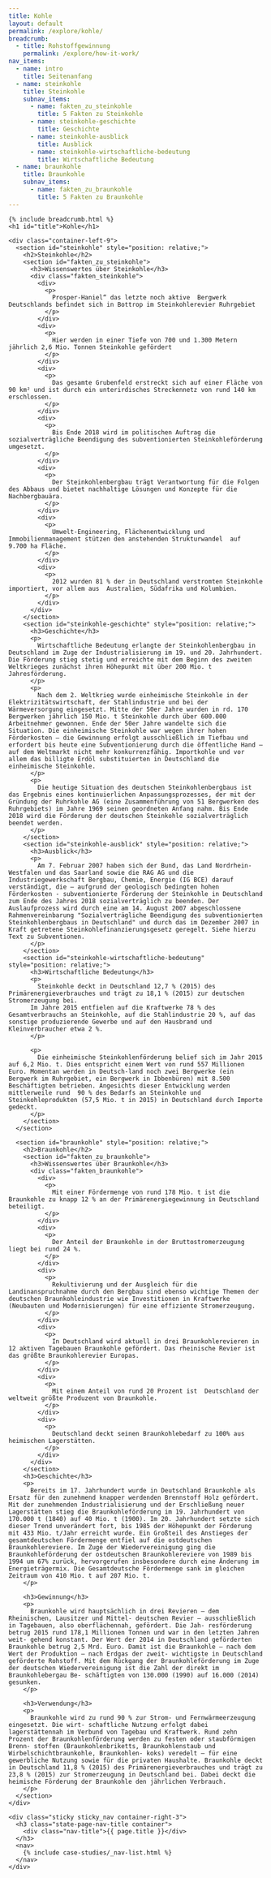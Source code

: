 ```yaml
---
title: Kohle
layout: default
permalink: /explore/kohle/
breadcrumb:
  - title: Rohstoffgewinnung
    permalink: /explore/how-it-work/
nav_items:
  - name: intro
    title: Seitenanfang
  - name: steinkohle
    title: Steinkohle
    subnav_items:
      - name: fakten_zu_steinkohle
        title: 5 Fakten zu Steinkohle
      - name: steinkohle-geschichte
        title: Geschichte
      - name: steinkohle-ausblick
        title: Ausblick
      - name: steinkohle-wirtschaftliche-bedeutung
        title: Wirtschaftliche Bedeutung
  - name: braunkohle
    title: Braunkohle
    subnav_items:
      - name: fakten_zu_braunkohle
        title: 5 Fakten zu Braunkohle
---
```

<link rel="stylesheet" type="text/css" href="{{ site.baseurl_root }}/css/slick-theme.css"/>
<link rel="stylesheet" type="text/css" href="//cdn.jsdelivr.net/jquery.slick/1.6.0/slick.css"/>

<main class="container-page-wrapper layout-state-pages">
  <section class="container" style="position: relative;">

    {% include breadcrumb.html %}
    <h1 id="title">Kohle</h1>

    <div class="container-left-9">
      <section id="steinkohle" style="position: relative;">
        <h2>Steinkohle</h2>
        <section id="fakten_zu_steinkohle">
          <h3>Wissenswertes über Steinkohle</h3>
          <div class="fakten_steinkohle">
            <div>
              <p>
                Prosper-Haniel“ das letzte noch aktive  Bergwerk Deutschlands befindet sich in Bottrop im Steinkohlerevier Ruhrgebiet
              </p>  
            </div>
            <div>
              <p>
                Hier werden in einer Tiefe von 700 und 1.300 Metern jährlich 2,6 Mio. Tonnen Steinkohle gefördert
              </p>  
            </div>
            <div>
              <p>
                Das gesamte Grubenfeld erstreckt sich auf einer Fläche von 90 km² und ist durch ein unterirdisches Streckennetz von rund 140 km erschlossen.
              </p>  
            </div>
            <div>
              <p>
                Bis Ende 2018 wird im politischen Auftrag die sozialverträgliche Beendigung des subventionierten Steinkohleförderung umgesetzt.
              </p>  
            </div>
            <div>
              <p>
                Der Steinkohlenbergbau trägt Verantwortung für die Folgen des Abbaus und bietet nachhaltige Lösungen und Konzepte für die Nachbergbauära.
              </p>  
            </div>
            <div>
              <p>
                Umwelt-Engineering, Flächenentwicklung und Immobilienmanagement stützen den anstehenden Strukturwandel  auf 9.700 ha Fläche.
              </p>  
            </div>
            <div>
              <p>
                2012 wurden 81 % der in Deutschland verstromten Steinkohle importiert, vor allem aus  Australien, Südafrika und Kolumbien.
              </p>  
            </div>
          </div>
        </section>
        <section id="steinkohle-geschichte" style="position: relative;">
          <h3>Geschichte</h3>
          <p>
            Wirtschaftliche Bedeutung erlangte der Steinkohlenbergbau in Deutschland im Zuge der Industrialisierung im 19. und 20. Jahrhundert. Die Förderung stieg stetig und erreichte mit dem Beginn des zweiten Weltkrieges zunächst ihren Höhepunkt mit über 200 Mio. t Jahresförderung.
          </p>
          <p>
            Nach dem 2. Weltkrieg wurde einheimische Steinkohle in der Elektrizitätswirtschaft, der Stahlindustrie und bei der Wärmeversorgung eingesetzt. Mitte der 50er Jahre wurden in rd. 170 Bergwerken jährlich 150 Mio. t Steinkohle durch über 600.000 Arbeitnehmer gewonnen. Ende der 50er Jahre wandelte sich die Situation. Die einheimische Steinkohle war wegen ihrer hohen Förderkosten – die Gewinnung erfolgt ausschließlich im Tiefbau und erfordert bis heute eine Subventionierung durch die öffentliche Hand – auf dem Weltmarkt nicht mehr konkurrenzfähig. Importkohle und vor allem das billigte Erdöl substituierten in Deutschland die einheimische Steinkohle.
          </p>
          <p>
            Die heutige Situation des deutschen Steinkohlenbergbaus ist das Ergebnis eines kontinuierlichen Anpassungsprozesses, der mit der Gründung der Ruhrkohle AG (eine Zusammenführung von 51 Bergwerken des Ruhrgebiets) im Jahre 1969 seinen geordneten Anfang nahm. Bis Ende 2018 wird die Förderung der deutschen Steinkohle sozialverträglich beendet werden.
          </p>
        </section>
        <section id="steinkohle-ausblick" style="position: relative;">
          <h3>Ausblick</h3>
          <p>
            Am 7. Februar 2007 haben sich der Bund, das Land Nordrhein-Westfalen und das Saarland sowie die RAG AG und die Industriegewerkschaft Bergbau, Chemie, Energie (IG BCE) darauf verständigt, die – aufgrund der geologisch bedingten hohen Förderkosten - subventionierte Förderung der Steinkohle in Deutschland zum Ende des Jahres 2018 sozialverträglich zu beenden. Der Auslaufprozess wird durch eine am 14. August 2007 abgeschlossene Rahmenvereinbarung "Sozialverträgliche Beendigung des subventionierten Steinkohlenbergbaus in Deutschland" und durch das im Dezember 2007 in Kraft getretene Steinkohlefinanzierungsgesetz geregelt. Siehe hierzu Text zu Subventionen.
          </p>
        </section>
        <section id="steinkohle-wirtschaftliche-bedeutung" style="position: relative;">
          <h3>Wirtschaftliche Bedeutung</h3>
          <p>
            Steinkohle deckt in Deutschland 12,7 % (2015) des Primärenergieverbrauches und trägt zu 18,1 % (2015) zur deutschen Stromerzeugung bei.
          Im Jahre 2015 entfielen auf die Kraftwerke 78 % des Gesamtverbrauchs an Steinkohle, auf die Stahlindustrie 20 %, auf das sonstige produzierende Gewerbe und auf den Hausbrand und Kleinverbraucher etwa 2 %.
          </p>

          <p>
            Die einheimische Steinkohlenförderung belief sich im Jahr 2015 auf 6,2 Mio. t. Dies entspricht einem Wert von rund 557 Millionen Euro. Momentan werden in Deutsch-land noch zwei Bergwerke (ein Bergwerk im Ruhrgebiet, ein Bergwerk in Ibbenbüren) mit 8.500 Beschäftigten betrieben. Angesichts dieser Entwicklung werden mittlerweile rund  90 % des Bedarfs an Steinkohle und Steinkohleprodukten (57,5 Mio. t in 2015) in Deutschland durch Importe gedeckt.
          </p>
        </section>
      </section>

      <section id="braunkohle" style="position: relative;">
        <h2>Braunkohle</h2>
        <section id="fakten_zu_braunkohle">
          <h3>Wissenswertes über Braunkohle</h3>
          <div class="fakten_braunkohle">
            <div>
              <p>
                Mit einer Fördermenge von rund 178 Mio. t ist die Braunkohle zu knapp 12 % an der Primärenergiegewinnung in Deutschland beteiligt.
              </p>  
            </div>
            <div>
              <p>
                Der Anteil der Braunkohle in der Bruttostromerzeugung liegt bei rund 24 %.
              </p>  
            </div>
            <div>
              <p>
                Rekultivierung und der Ausgleich für die Landinanspruchnahme durch den Bergbau sind ebenso wichtige Themen der deutschen Braunkohleindustrie wie Investitionen in Kraftwerke (Neubauten und Modernisierungen) für eine effiziente Stromerzeugung.
              </p>  
            </div>
            <div>
              <p>
                In Deutschland wird aktuell in drei Braunkohlerevieren in 12 aktiven Tagebauen Braunkohle gefördert. Das rheinische Revier ist das größte Braunkohlerevier Europas.
              </p>  
            </div>
            <div>
              <p>
                Mit einem Anteil von rund 20 Prozent ist  Deutschland der weltweit größte Produzent von Braunkohle.
              </p>  
            </div>
            <div>
              <p>
                Deutschland deckt seinen Braunkohlebedarf zu 100% aus heimischen Lagerstätten.
              </p>  
            </div>
          </div>
        </section>
        <h3>Geschichte</h3>
        <p>
          Bereits im 17. Jahrhundert wurde in Deutschland Braunkohle als Ersatz für den zunehmend knapper werdenden Brennstoff Holz gefördert. Mit der zunehmenden Industrialisierung und der Erschließung neuer Lagerstätten stieg die Braunkohleförderung im 19. Jahrhundert von 170.000 t (1840) auf 40 Mio. t (1900). Im 20. Jahrhundert setzte sich dieser Trend unverändert fort, bis 1985 der Höhepunkt der Förderung mit 433 Mio. t/Jahr erreicht wurde. Ein Großteil des Anstieges der gesamtdeutschen Fördermenge entfiel auf die ostdeutschen Braunkohlereviere. Im Zuge der Wiedervereinigung ging die Braunkohleförderung der ostdeutschen Braunkohlereviere von 1989 bis 1994 um 67% zurück, hervorgerufen insbesondere durch eine Änderung im Energieträgermix. Die Gesamtdeutsche Fördermenge sank im gleichen Zeitraum von 410 Mio. t auf 207 Mio. t.
        </p>

        <h3>Gewinnung</h3>
        <p>
          Braunkohle wird hauptsächlich in drei Revieren – dem Rheinischen, Lausitzer und Mittel- deutschen Revier – ausschließlich in Tagebauen, also oberflächennah, gefördert. Die Jah- resförderung betrug 2015 rund 178,1 Millionen Tonnen und war in den letzten Jahren weit- gehend konstant. Der Wert der 2014 in Deutschland geförderten Braunkohle betrug 2,5 Mrd. Euro. Damit ist die Braunkohle – nach dem Wert der Produktion – nach Erdgas der zweit- wichtigste in Deutschland geförderte Rohstoff. Mit dem Rückgang der Braunkohleförderung im Zuge der deutschen Wiedervereinigung ist die Zahl der direkt im Braunkohlebergau Be- schäftigten von 130.000 (1990) auf 16.000 (2014) gesunken.
        </p>

        <h3>Verwendung</h3>
        <p>
          Braunkohle wird zu rund 90 % zur Strom- und Fernwärmeerzeugung eingesetzt. Die wirt- schaftliche Nutzung erfolgt dabei lagerstättennah im Verbund von Tagebau und Kraftwerk. Rund zehn Prozent der Braunkohlenförderung werden zu festen oder staubförmigen Brenn- stoffen (Braunkohlenbriketts, Braunkohlenstaub und Wirbelschichtbraunkohle, Braunkohlen- koks) veredelt – für eine gewerbliche Nutzung sowie für die privaten Haushalte. Braunkohle deckt in Deutschland 11,8 % (2015) des Primärenergieverbrauches und trägt zu 23,8 % (2015) zur Stromerzeugung in Deutschland bei. Dabei deckt die heimische Förderung der Braunkohle den jährlichen Verbrauch.
        </p>
      </section>
    </div>

    <div class="sticky sticky_nav container-right-3">
      <h3 class="state-page-nav-title container">
        <div class="nav-title">{{ page.title }}</div>
      </h3>
      <nav>
        {% include case-studies/_nav-list.html %}
      </nav>
    </div>
  </section>
</main>

<script src="https://ajax.googleapis.com/ajax/libs/jquery/1.12.4/jquery.min.js"></script>
<script type="text/javascript" src="//cdn.jsdelivr.net/jquery.slick/1.6.0/slick.min.js"></script>
<script type="text/javascript" src="{{ site.baseurl_root }}/js/lib/static.min.js" charset="utf-8"></script>

<script type="text/javascript">
    $(document).ready(function(){
      $('.fakten_steinkohle').slick({
        dots: true,
        speed: 500
      });
      $('.fakten_braunkohle').slick({
        dots: true,
        speed: 500
      });
    });
</script>

